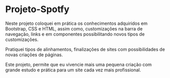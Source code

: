 # Projeto-Spotfy

Neste projeto coloquei em prática os conhecimentos adquiridos em Bootstrap, CSS e HTML, assim como, customizações na barra de navegação, links e em componentes possibilitando novos tipos de customizações.

Pratiquei tipos de alinhamentos, finalizações de sites com possibilidades de novas criações de páginas.

Este projeto, permite que eu vivencie mais uma pequena criação com grande estudo e prática para um site cada vez mais profissional.
